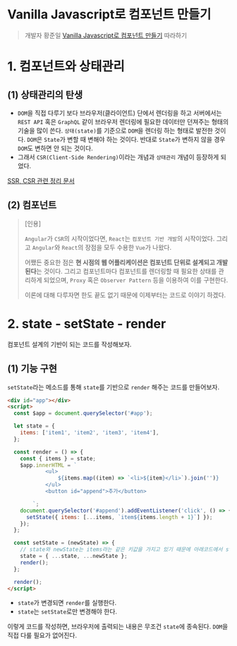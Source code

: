 # Vanilla Javascript로 컴포넌트 만들기

> 개발자 황준일 [Vanilla Javascript로 컴포넌트 만들기](https://junilhwang.github.io/TIL/Javascript/Design/Vanilla-JS-Component/) 따라하기

# 1. 컴포넌트와 상태관리

## (1) 상태관리의 탄생

- `DOM`을 직접 다루기 보다 브라우저(클라이언트) 단에서 렌더링을 하고 서버에서는 `REST API` 혹은 `GraphQL` 같이 브라우저 렌더링에 필요한 데이터만 던져주는 형태의 기술을 많이 쓴다. `상태(state)`를 기준으로 `DOM`을 렌더링 하는 형태로 발전한 것이다. `DOM`은 `State`가 변할 때 변해야 하는 것이다. 반대로 `State`가 변하지 않을 경우 `DOM`도 변하면 안 되는 것이다.
- 그래서 `CSR(Client-Side Rendering)`이라는 개념과 `상태관리` 개념이 등장하게 되었다.

[SSR, CSR 관련 정리 문서]()

## (2) 컴포넌트

> [인용]
>
> `Angular`가 `CSR`의 시작이었다면, `React`는 `컴포넌트 기반 개발`의 시작이었다. 그리고 `Angular`와 `React`의 장점을 모두 수용한 `Vue`가 나왔다.
>
> 어쨌든 중요한 점은 **현 시점의 웹 어플리케이션은 컴포넌트 단위로 설계되고 개발된다**는 것이다. 그리고 컴포넌트마다 컴포넌트를 렌더링할 때 필요한 상태를 관리하게 되었으며, `Proxy` 혹은 `Observer Pattern` 등을 이용하여 이를 구현한다.
>
> 이론에 대해 다루자면 한도 끝도 없기 때문에 이제부터는 코드로 이야기 하겠다.

# 2. state - setState - render

컴포넌트 설계의 기반이 되는 코드를 작성해보자.

## (1) 기능 구현

`setState`라는 메소드를 통해 `state`를 기반으로 `render` 해주는 코드를 만들어보자.

```html
<div id="app"></div>
<script>
  const $app = document.querySelector('#app');

  let state = {
    items: ['item1', 'item2', 'item3', 'item4'],
  };

  const render = () => {
    const { items } = state;
    $app.innerHTML = `
            <ul>
                ${items.map((item) => `<li>${item}</li>`).join('')}
            </ul>
            <button id="append">추가</button>

        `;
    document.querySelector('#append').addEventListener('click', () => {
      setState({ items: [...items, `item${items.length + 1}`] });
    });
  };

  const setState = (newState) => {
    // state와 newState는 items라는 같은 키값을 가지고 있기 때문에 아래코드에서 state객체의 값은 newState로 덮어써진다.
    state = { ...state, ...newState };
    render();
  };

  render();
</script>
```

- `state`가 변경되면 `render`를 실행한다.
- `state`는 `setState`로만 변경해야 한다.

이렇게 코드를 작성하면, 브라우저에 출력되는 내용은 무조건 `state`에 종속된다. `DOM`을 직접 다룰 필요가 없어진다.
